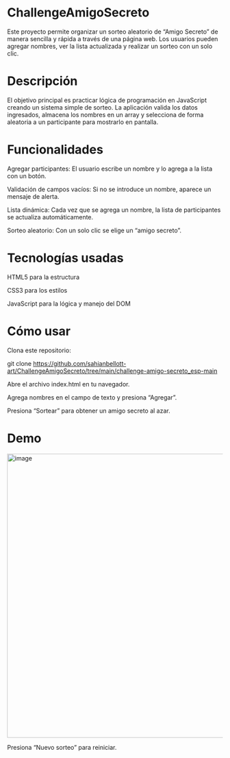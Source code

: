 # ChallengeAmigoSecreto
Este proyecto permite organizar un sorteo aleatorio de “Amigo Secreto” de manera sencilla y rápida a través de una página web. Los usuarios pueden agregar nombres, ver la lista actualizada y realizar un sorteo con un solo clic.
# Descripción
El objetivo principal es practicar lógica de programación en JavaScript creando un sistema simple de sorteo. La aplicación valida los datos ingresados, almacena los nombres en un array y selecciona de forma aleatoria a un participante para mostrarlo en pantalla.
# Funcionalidades
Agregar participantes: El usuario escribe un nombre y lo agrega a la lista con un botón.

Validación de campos vacíos: Si no se introduce un nombre, aparece un mensaje de alerta.

Lista dinámica: Cada vez que se agrega un nombre, la lista de participantes se actualiza automáticamente.

Sorteo aleatorio: Con un solo clic se elige un “amigo secreto”.
# Tecnologías usadas

HTML5 para la estructura

CSS3 para los estilos

JavaScript para la lógica y manejo del DOM

# Cómo usar

Clona este repositorio:

git clone https://github.com/sahianbellott-art/ChallengeAmigoSecreto/tree/main/challenge-amigo-secreto_esp-main

Abre el archivo index.html en tu navegador.

Agrega nombres en el campo de texto y presiona “Agregar”.

Presiona “Sortear” para obtener un amigo secreto al azar.
# Demo
<img width="1362" height="663" alt="image" src="https://github.com/user-attachments/assets/a5890ef9-aba7-451a-9ee3-6bef70c6e50e" />


Presiona “Nuevo sorteo” para reiniciar.
